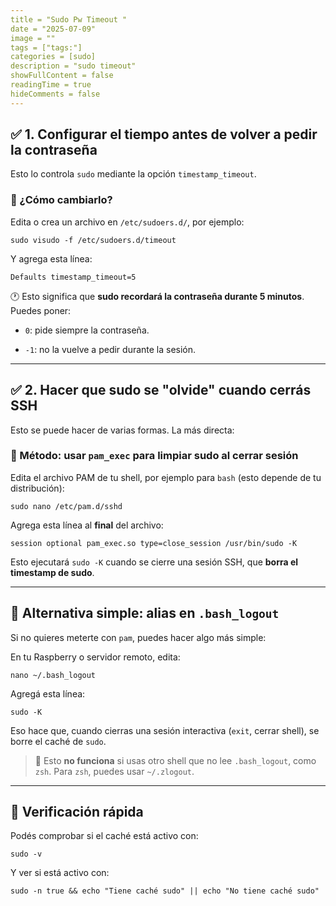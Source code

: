 ```yaml
---
title = "Sudo Pw Timeout "
date = "2025-07-09"
image = ""
tags = ["tags:"]
categories = [sudo]
description = "sudo timeout"
showFullContent = false
readingTime = true
hideComments = false
---
```



## ✅ 1. **Configurar el tiempo antes de volver a pedir la contraseña**

Esto lo controla `sudo` mediante la opción `timestamp_timeout`.

### 🔧 ¿Cómo cambiarlo?

Edita o crea un archivo en `/etc/sudoers.d/`, por ejemplo:

`sudo visudo -f /etc/sudoers.d/timeout`


Y agrega esta línea:

`Defaults timestamp_timeout=5`


🕐 Esto significa que **sudo recordará la contraseña durante 5 minutos**. Puedes poner:

- `0`: pide siempre la contraseña.
    
- `-1`: no la vuelve a pedir durante la sesión.
    

---

## ✅ 2. **Hacer que sudo se "olvide" cuando cerrás SSH**

Esto se puede hacer de varias formas. La más directa:

### 🔧 Método: usar `pam_exec` para limpiar sudo al cerrar sesión

Edita el archivo PAM de tu shell, por ejemplo para `bash` (esto depende de tu distribución):

`sudo nano /etc/pam.d/sshd`


Agrega esta línea al **final** del archivo:


`session optional pam_exec.so type=close_session /usr/bin/sudo -K`

Esto ejecutará `sudo -K` cuando se cierre una sesión SSH, que **borra el timestamp de sudo**.

---

## 🧪 Alternativa simple: alias en `.bash_logout`

Si no quieres meterte con `pam`, puedes hacer algo más simple:

En tu Raspberry o servidor remoto, edita:

`nano ~/.bash_logout`


Agregá esta línea:

`sudo -K`

Eso hace que, cuando cierras una sesión interactiva (`exit`, cerrar shell), se borre el caché de `sudo`.

> 📌 Esto **no funciona** si usas otro shell que no lee `.bash_logout`, como `zsh`. Para `zsh`, puedes usar `~/.zlogout`.

---

## 🧠 Verificación rápida

Podés comprobar si el caché está activo con:

`sudo -v`


Y ver si está activo con:

`sudo -n true && echo "Tiene caché sudo" || echo "No tiene caché sudo"`

